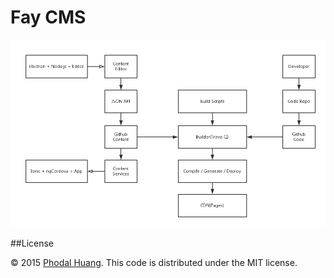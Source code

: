 # Fay CMS

![Architecture](architecture.png)

##License

© 2015 [Phodal Huang][phodal]. This code is distributed under the MIT license.

[phodal]:https://www.phodal.com/